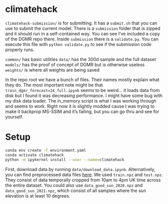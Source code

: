# climatehack


`climatehack-submission/` is for submitting. It has a `submit.sh` that you can use to submit the current model. There is a `submission` folder that is zipped and it should run in a self-contained way. You can see I’ve included a copy of the DGMR repo there. Inside `submission` there is a `validate.py`. You can execute this file with `python validate.py` to see if the submission code properly runs.

`common/` has basic utilities
`data/` has the 300d sample and the full dataset
`models/` has the proof of concept of DGMR but is otherwise useless
`weights/` is where all weights are being saved

In the repo root we have a bunch of files. Their names mostly explain what they do. The most important note might be that `train_dgmr_forecast=24_full.ipynb` seems to be weird… it loads data from disk but I found it was decreasing performance. I might have some bug with my disk data loader. The in_memory script is what I was working through and seems to work. Right now it is slightly modded cause I was trying to make it backprop MS-SSIM and it’s failing, but you can go thru and see for yourself.  

# Setup
```bash
conda env create -f environment.yaml
conda activate climatehack
python -m ipykernel install --user --name=climatehack
```

First, download data by running `data/download_data.ipynb`. Alternatively, you can find preprocessed data files [here](https://drive.google.com/drive/folders/1JkPKjOBtm3dlOl2fRTvaLkSu7KnZsJGw?usp=sharing). We used `train.npz` and `test.npz`. They consist of data temporally cropped from 10am to 4pm UK time across the entire dataset. You could also use `data_good_sun_2020.npz` and `data_good_sun_2021.npz`, which consist of all samples where the sun elevation is at least 10 degrees.


